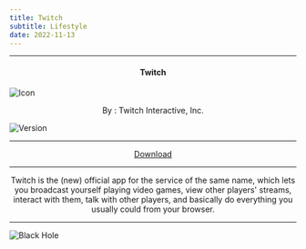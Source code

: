 ```yaml
---
title: Twitch
subtitle: Lifestyle
date: 2022-11-13
---
```

---

<h4> <p align="center"> Twitch </p> </h4>

![Icon](https://rb.gy/v9sf8k)

<p align="center"> By : Twitch Interactive, Inc. </p>

![Version](https://rb.gy/vwcoza)

---

<p align ="center">
<a href="https://rb.gy/frmulc" class="btn btn-outline-success"> Download </a>
</p>

---

<p align="center">
Twitch is the (new) official app for the service of the same name, which lets you broadcast yourself playing video games, view other players' streams, interact with them, talk with other players, and basically do everything you usually could from your browser.
</p>

---

![Black Hole](https://rb.gy/z0dyyw)
